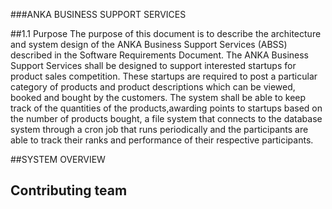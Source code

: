 
###ANKA BUSINESS SUPPORT SERVICES


##1.1 Purpose
The purpose of this document is to describe the architecture and system design of the ANKA Business Support Services (ABSS) described in the Software Requirements Document.
The ANKA Business Support Services shall be designed to support interested startups for product sales competition. These startups are required to post a particular category of products and product descriptions which can be viewed, booked and bought by the customers.
The system shall be able to keep track of the quantities of the products,awarding points to startups based on the number of products bought, a file system that connects to the database system through a cron job that runs periodically and the participants are able to track their ranks and performance of their respective participants.

##SYSTEM OVERVIEW







## Contributing team



